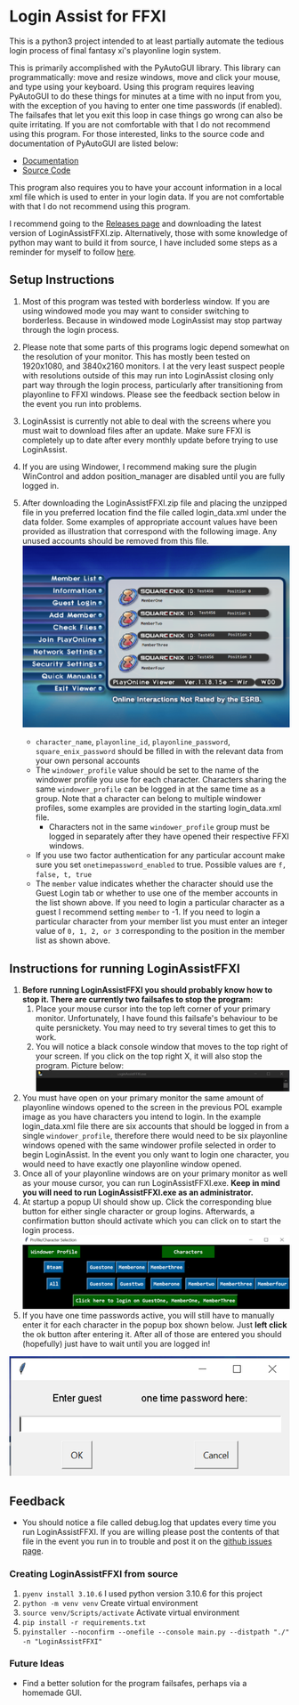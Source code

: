 # Login Assist for FFXI

This is a python3 project intended to at least partially automate the tedious login process of final fantasy xi's playonline login system.

This is primarily accomplished with the PyAutoGUI library. This library can programmatically: move and resize windows, move and click your mouse, and type using your keyboard. Using this program requires leaving PyAutoGUI to do these things for minutes at a time with no input from you, with the exception of you having to enter one time passwords (if enabled). The failsafes that let you exit this loop in case things go wrong can also be quite irritating. If you are not comfortable with that I do not recommend using this program. For those interested, links to the source code and documentation of PyAutoGUI are listed below:

-   [Documentation](https://pyautogui.readthedocs.org)
-   [Source Code](https://github.com/asweigart/pyautogui)

This program also requires you to have your account information in a local xml file which is used to enter in your login data. If you are not comfortable with that I do not recommend using this program.

I recommend going to the [Releases page](https://github.com/bw555/LoginAssistFFXI/releases) and downloading the latest version of LoginAssistFFXI.zip. Alternatively, those with some knowledge of python may want to build it from source, I have included some steps as a reminder for myself to follow [here](#creating-loginassistffxi-from-source).

## Setup Instructions

1. Most of this program was tested with borderless window. If you are using windowed mode you may want to consider switching to borderless. Because in windowed mode LoginAssist may stop partway through the login process.
2. Please note that some parts of this programs logic depend somewhat on the resolution of your monitor. This has mostly been tested on 1920x1080, and 3840x2160 monitors. I at the very least suspect people with resolutions outside of this may run into LoginAssist closing only part way through the login process, particularly after transitioning from playonline to FFXI windows. Please see the feedback section below in the event you run into problems.
3. LoginAssist is currently not able to deal with the screens where you must wait to download files after an update. Make sure FFXI is completely up to date after every monthly update before trying to use LoginAssist.
4. If you are using Windower, I recommend making sure the plugin WinControl and addon position_manager are disabled until you are fully logged in.
5. After downloading the LoginAssistFFXI.zip file and placing the unzipped file in you preferred location find the file called login_data.xml under the data folder. Some examples of appropriate account values have been provided as illustration that correspond with the following image. Any unused accounts should be removed from this file.
   ![PlayonlineLoginScreen](img/PlayonlineExample.png)

    - `character_name`, `playonline_id`, `playonline_password`, `square_enix_password` should be filled in with the relevant data from your own personal accounts
    - The `windower_profile` value should be set to the name of the windower profile you use for each character. Characters sharing the same `windower_profile` can be logged in at the same time as a group. Note that a character can belong to multiple windower profiles, some examples are provided in the starting login_data.xml file.
        - Characters not in the same `windower_profile` group must be logged in separately after they have opened their respective FFXI windows.
    - If you use two factor authentication for any particular account make sure you set `onetimepassword_enabled` to true. Possible values are `f, false, t, true`
    - The `member` value indicates whether the character should use the Guest Login tab or whether to use one of the member accounts in the list shown above. If you need to login a particular character as a guest I recommend setting `member` to -1. If you need to login a particular character from your member list you must enter an integer value of `0, 1, 2, or 3` corresponding to the position in the member list as shown above.

## Instructions for running LoginAssistFFXI

1. **Before running LoginAssistFFXI you should probably know how to stop it. There are currently two failsafes to stop the program:**
    1. Place your mouse cursor into the top left corner of your primary monitor. Unfortunately, I have found this failsafe's behaviour to be quite persnickety. You may need to try several times to get this to work.
    2. You will notice a black console window that moves to the top right of your screen. If you click on the top right X, it will also stop the program. Picture below: ![LoginAssistConsole](./img/EmergencyExitConsole.png)
2. You must have open on your primary monitor the same amount of playonline windows opened to the screen in the previous POL example image as you have characters you intend to login. In the example login_data.xml file there are six accounts that should be logged in from a single `windower_profile`, therefore there would need to be six playonline windows opened with the same windower profile selected in order to begin LoginAssist. In the event you only want to login one character, you would need to have exactly one playonline window opened.
3. Once all of your playonline windows are on your primary monitor as well as your mouse cursor, you can run LoginAssistFFXI.exe. **Keep in mind you will need to run LoginAssistFFXI.exe as an administrator.**
4. At startup a popup UI should show up. Click the corresponding blue button for either single character or group logins. Afterwards, a confirmation button should activate which you can click on to start the login process. ![CharacterSelection](./img/character_select_screen.PNG)
5. If you have one time passwords active, you will still have to manually enter it for each character in the popup box shown below. Just **left click** the ok button after entering it. After all of those are entered you should (hopefully) just have to wait until you are logged in!

![TwoFactorAuthBox](./img/OneTimePasswordBox.PNG)

## Feedback

-   You should notice a file called debug.log that updates every time you run LoginAssistFFXI. If you are willing please post the contents of that file in the event you run in to trouble and post it on the [github issues page](https://github.com/bw555/LoginAssistFFXI/issues).

### Creating LoginAssistFFXI from source

1. `pyenv install 3.10.6` I used python version 3.10.6 for this project
2. `python -m venv venv` Create virtual environment
3. `source venv/Scripts/activate` Activate virtual environment
4. `pip install -r requirements.txt`
5. `pyinstaller --noconfirm --onefile --console main.py --distpath "./" -n "LoginAssistFFXI"`

### Future Ideas
-   Find a better solution for the program failsafes, perhaps via a homemade GUI.
